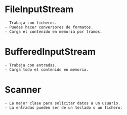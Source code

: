 # FileInputStream
    - Trabaja con ficheros.
    - Puedes hacer conversores de formatos.
    - Carga el contenido en memoria por tramos.

# BufferedInputStream
    - Trabaja con entradas.
    - Carga todo el contenido en memoria.

# Scanner
    - La mejor clase para solicitar datos a un usuario.
    - La entradas pueden ser de un teclado o un fichero.